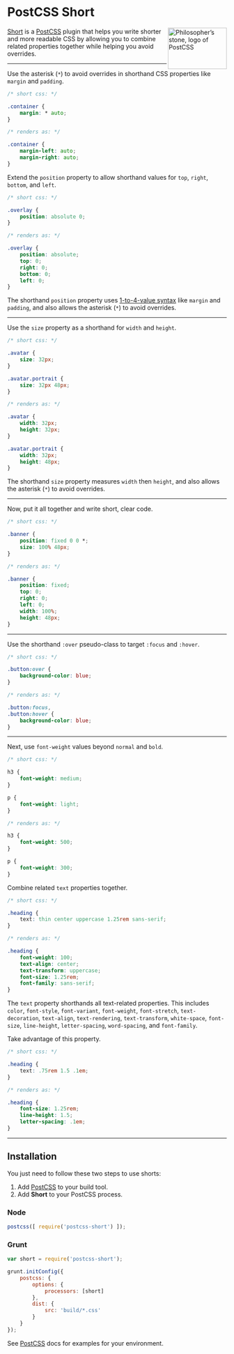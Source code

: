 # PostCSS Short

<img align="right" width="135" height="95" src="http://postcss.github.io/postcss/logo-leftp.png" title="Philosopher’s stone, logo of PostCSS">

[Short] is a [PostCSS] plugin that helps you write shorter and more readable CSS by allowing you to combine related properties together while helping you avoid overrides.

---

Use the asterisk (`*`) to avoid overrides in shorthand CSS properties like `margin` and `padding`.

```css
/* short css: */

.container {
	margin: * auto;
}

/* renders as: */

.container {
	margin-left: auto;
	margin-right: auto;
}
```

Extend the `position` property to allow shorthand values for `top`, `right`, `bottom`, and `left`.

```css
/* short css: */

.overlay {
	position: absolute 0;
}

/* renders as: */

.overlay {
	position: absolute;
	top: 0;
	right: 0;
	bottom: 0;
	left: 0;
}
```

The shorthand `position` property uses [1-to-4-value syntax] like `margin` and `padding`, and also allows the asterisk (`*`) to avoid overrides.

---

Use the `size` property as a shorthand for `width` and `height`.

```css
/* short css: */

.avatar {
	size: 32px;
}

.avatar.portrait {
	size: 32px 48px;
}

/* renders as: */

.avatar {
	width: 32px;
	height: 32px;
}

.avatar.portrait {
	width: 32px;
	height: 48px;
}
```

The shorthand `size` property measures `width` then `height`, and also allows the asterisk (`*`) to avoid overrides.

---

Now, put it all together and write short, clear code.

```css
/* short css: */

.banner {
	position: fixed 0 0 *;
	size: 100% 48px;
}

/* renders as: */

.banner {
	position: fixed;
	top: 0;
	right: 0;
	left: 0;
	width: 100%;
	height: 48px;
}
```

---

Use the shorthand `:over` pseudo-class to target `:focus` and `:hover`.

```css
/* short css: */

.button:over {
	background-color: blue;
}

/* renders as: */

.button:focus,
.button:hover {
	background-color: blue;
}
```

---

Next, use `font-weight` values beyond `normal` and `bold`.

```css
/* short css: */

h3 {
	font-weight: medium;
}

p {
	font-weight: light;
}

/* renders as: */

h3 {
	font-weight: 500;
}

p {
	font-weight: 300;
}
```

Combine related `text` properties together.

```css
/* short css: */

.heading {
	text: thin center uppercase 1.25rem sans-serif;
}

/* renders as: */

.heading {
	font-weight: 100;
	text-align: center;
	text-transform: uppercase;
	font-size: 1.25rem;
	font-family: sans-serif;
}
```

The `text` property shorthands all text-related properties. This includes `color`, `font-style`, `font-variant`, `font-weight`, `font-stretch`, `text-decoration`, `text-align`, `text-rendering`, `text-transform`, `white-space`, `font-size`, `line-height`, `letter-spacing`, `word-spacing`, and `font-family`.

Take advantage of this property.

```css
/* short css: */

.heading {
	text: .75rem 1.5 .1em;
}

/* renders as: */

.heading {
	font-size: 1.25rem;
	line-height: 1.5;
	letter-spacing: .1em;
}
```

---

## Installation

You just need to follow these two steps to use shorts:

1. Add [PostCSS] to your build tool.
2. Add **Short** to your PostCSS process.

### Node

```js
postcss([ require('postcss-short') ]);
```

### Grunt

```js
var short = require('postcss-short');

grunt.initConfig({
	postcss: {
		options: {
			processors: [short]
		},
		dist: {
			src: 'build/*.css'
		}
	}
});
```

See [PostCSS] docs for examples for your environment.

[Short]: https://github.com/jonathantneal/postcss-short
[PostCSS]: https://github.com/postcss/postcss
[1-to-4-value syntax]: https://developer.mozilla.org/en-US/docs/Web/CSS/Shorthand_properties#Tricky_edge_cases
